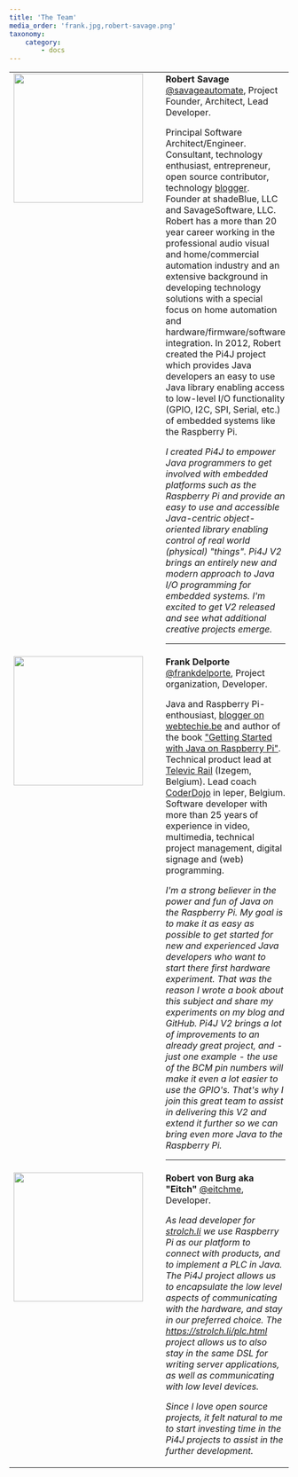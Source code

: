 ```yaml
---
title: 'The Team'
media_order: 'frank.jpg,robert-savage.png'
taxonomy:
    category:
        - docs
---
```


<table style="border: none;" cellspacing="0" cellpadding="0" border="0">
    <tr>
        <td style="border: none; vertical-align: top; min-width: 220px;"><img src="/assets/about/team/robert-savage.png" style="margin: unset; margin-right: 25px; width: 233px;"/></td>
        <td style="border: none;"><b>Robert Savage</b> <a href="https://twitter.com/savageautomate" target="_blank">@savageautomate</a>, Project Founder, Architect, Lead Developer.<br/>
            <p>Principal Software Architect/Engineer. Consultant, technology enthusiast, entrepreneur, open source contributor, technology <a href="http://www.savagehomeautomation.com/" target="_blank">blogger</a>. Founder at shadeBlue, LLC and SavageSoftware, LLC.  Robert has a more than 20 year career working in the professional audio visual and home/commercial automation industry and an extensive background in developing technology solutions with a special focus on home automation and hardware/firmware/software integration. In 2012, Robert created the Pi4J project which provides Java developers an easy to use Java library enabling access to low-level I/O functionality (GPIO, I2C, SPI, Serial, etc.) of embedded systems like the Raspberry Pi.
            </p><p><i>I created Pi4J to empower Java programmers to get involved with embedded platforms such as the Raspberry Pi and provide an easy to use and accessible Java-centric object-oriented library enabling control of real world (physical) "things".  Pi4J V2 brings an entirely new and modern approach to Java I/O programming for embedded systems.  I'm excited to get V2 released and see what additional creative projects emerge.</i></p><hr/>
        </td>
     </tr>
    <tr>
        <td style="border: none; vertical-align: top; min-width: 220px;"><img src="/assets/about/team/frank.jpg" style="margin: unset; margin-right: 25px; width: 233px"/></td>
        <td style="border: none;"><b>Frank Delporte</b> <a href="https://twitter.com/frankdelporte" target="_blank">@frankdelporte</a>, Project organization, Developer.<br/>
            <p>Java and Raspberry Pi-enthousiast, <a href="https://webtechie.be/" target="_blank">blogger on webtechie.be</a> and author of the book <a href="https://webtechie.be/books/" target="_blank">"Getting Started with Java on Raspberry Pi"</a>. Technical product lead at <a href="https://www.televic-rail.com" target="_blank">Televic Rail</a> (Izegem, Belgium). Lead coach <a href="https://www.coderdojobelgium.be" target="_blank">CoderDojo</a> in Ieper, Belgium. Software developer with more than 25 years of experience in video, multimedia, technical project management, digital signage and (web) programming.</p>
        <p><i>
I'm a strong believer in the power and fun of Java on the Raspberry Pi. My goal is to make it as easy as possible to get started for new and experienced Java developers who want to start there first hardware experiment. That was the reason I wrote a book about this subject and share my experiments on my blog and GitHub. Pi4J V2 brings a lot of improvements to an already great project, and - just one example - the use of the BCM pin numbers will make it even a lot easier to use the GPIO's. That's why I join this great team to assist in delivering this V2 and extend it further so we can bring even more Java to the Raspberry Pi.            
        </i></p><hr/>
        </td>
     </tr>
    <tr>
        <td style="border: none; vertical-align: top; min-width: 220px;"><img src="/assets/about/team/eitch.jpg" style="margin: unset; margin-right: 25px; width: 233px"/></td>
        <td style="border: none;"><b>Robert von Burg aka "Eitch"</b> <a href="https://twitter.com/eitchme" target="_blank">@eitchme</a>, Developer.<br/>
            <p><i>As lead developer for <a href="https://strolch.li" target="_blank">strolch.li</a> we use Raspberry Pi as our platform to connect with products, and to implement a PLC in Java. The Pi4J project allows us to encapsulate the low level aspects of communicating with the hardware, and stay in our preferred choice. The <a href="https://strolch.li/plc.html" target="_blank">https://strolch.li/plc.html</a> project allows us to also stay in the same DSL for writing server applications, as well as communicating with low level devices.</i></p>   
            <p><i>Since I love open source projects, it felt natural to me to start investing time in the Pi4J projects to assist in the further development.</i></p>   
        </td>
     </tr>
</table>
